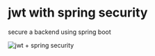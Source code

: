 # jwt with spring security

secure a backend using spring boot

![jwt + spring security](https://user-images.githubusercontent.com/96351754/173422608-3d53d684-9f4c-452e-900e-f33d9708c829.jpg)
